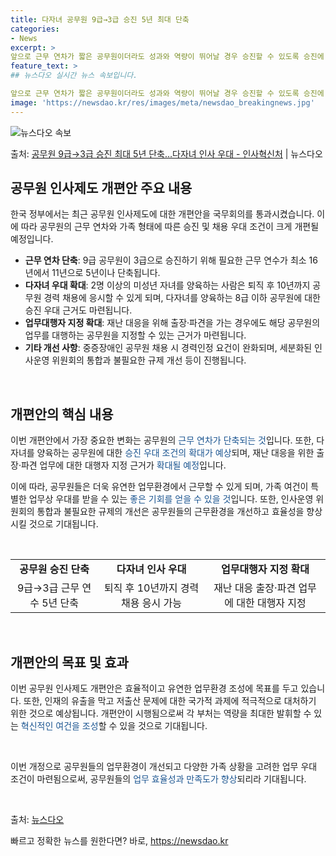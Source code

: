 ```yaml
---
title: 다자녀 공무원 9급→3급 승진 5년 최대 단축
categories:
- News
excerpt: >
앞으로 근무 연차가 짧은 공무원이더라도 성과와 역량이 뛰어날 경우 승진할 수 있도록 승진에 필요한 최저 근무…
feature_text: >
## 뉴스다오 실시간 뉴스 속보입니다.

앞으로 근무 연차가 짧은 공무원이더라도 성과와 역량이 뛰어날 경우 승진할 수 있도록 승진에 필요한 최저 근무…
image: 'https://newsdao.kr/res/images/meta/newsdao_breakingnews.jpg'
---
```


![뉴스다오 속보](https://newsdao.kr/res/images/meta/newsdao_breakingnews.jpg)

<p>출처: <a href="https://newsdao.kr/2830" rel="dofollow">공무원 9급→3급 승진 최대 5년 단축…다자녀 인사 우대 - 인사혁신처</a> | 뉴스다오</p>

<h2 data-ke-size="size26">공무원 인사제도 개편안 주요 내용</h2>
한국 정부에서는 최근 공무원 인사제도에 대한 개편안을 국무회의를 통과시켰습니다. 이에 따라 공무원의 근무 연차와 가족 형태에 따른 승진 및 채용 우대 조건이 크게 개편될 예정입니다.

<ul>
  <li><strong>근무 연차 단축</strong>: 9급 공무원이 3급으로 승진하기 위해 필요한 근무 연수가 최소 16년에서 11년으로 5년이나 단축됩니다.</li>
  <li><strong>다자녀 우대 확대</strong>: 2명 이상의 미성년 자녀를 양육하는 사람은 퇴직 후 10년까지 공무원 경력 채용에 응시할 수 있게 되며, 다자녀를 양육하는 8급 이하 공무원에 대한 승진 우대 근거도 마련됩니다.</li>
  <li><strong>업무대행자 지정 확대</strong>: 재난 대응을 위해 출장·파견을 가는 경우에도 해당 공무원의 업무를 대행하는 공무원을 지정할 수 있는 근거가 마련됩니다.</li>
  <li><strong>기타 개선 사항</strong>: 중증장애인 공무원 채용 시 경력인정 요건이 완화되며, 세분화된 인사운영 위원회의 통합과 불필요한 규제 개선 등이 진행됩니다.</li>
</ul>
<p data-ke-size="size16">&nbsp;</p>

<h2 data-ke-size="size26">개편안의 핵심 내용</h2>
이번 개편안에서 가장 중요한 변화는 공무원의 <span style="color: #1a5490;">근무 연차가 단축되는 것</span>입니다. 또한, 다자녀를 양육하는 공무원에 대한 <span style="color: #1a5490;">승진 우대 조건의 확대가 예상</span>되며, 재난 대응을 위한 출장·파견 업무에 대한 대행자 지정 근거가 <span style="color: #1a5490;">확대될 예정</span>입니다.

이에 따라, 공무원들은 더욱 유연한 업무환경에서 근무할 수 있게 되며, 가족 여건이 특별한 업무상 우대를 받을 수 있는 <span style="color: #1a5490;">좋은 기회를 얻을 수 있을 것</span>입니다. 또한, 인사운영 위원회의 통합과 불필요한 규제의 개선은 공무원들의 근무환경을 개선하고 효율성을 향상시킬 것으로 기대됩니다.
<p data-ke-size="size16">&nbsp;</p>

<table>
  <tbody>
    <tr>
      <td style="text-align: center; height: 17px;"><b>공무원 승진 단축</b></td>
      <td style="text-align: center; height: 17px;"><b>다자녀 인사 우대</b></td>
      <td style="text-align: center; height: 17px;"><b>업무대행자 지정 확대</b></td>
    </tr>
    <tr>
      <td style="text-align: center; height: 17px;">9급→3급 근무 연수 5년 단축</td>
      <td style="text-align: center; height: 17px;">퇴직 후 10년까지 경력 채용 응시 가능</td>
      <td style="text-align: center; height: 17px;">재난 대응 출장·파견 업무에 대한 대행자 지정</td>
    </tr>
  </tbody>
</table>
<p data-ke-size="size16">&nbsp;</p>

<h2 data-ke-size="size26">개편안의 목표 및 효과</h2>
이번 공무원 인사제도 개편안은 효율적이고 유연한 업무환경 조성에 목표를 두고 있습니다. 또한, 인재의 유출을 막고 저출산 문제에 대한 국가적 과제에 적극적으로 대처하기 위한 것으로 예상됩니다. 개편안이 시행됨으로써 각 부처는 역량을 최대한 발휘할 수 있는 <span style="color: #1a5490;">혁신적인 여건을 조성</span>할 수 있을 것으로 기대됩니다.
<p data-ke-size="size16">&nbsp;</p>

이번 개정으로 공무원들의 업무환경이 개선되고 다양한 가족 상황을 고려한 업무 우대 조건이 마련됨으로써, 공무원들의 <span style="color: #1a5490;">업무 효율성과 만족도가 향상</span>되리라 기대됩니다.
<p data-ke-size="size16">&nbsp;</p>

출처: <a href="https://newsdao.kr/2830">뉴스다오</a>
<p data-ke-size="size16"></p> 

빠르고 정확한 뉴스를 원한다면? 바로, <a href="https://newsdao.kr" rel="dofollow">https://newsdao.kr</a>


    
